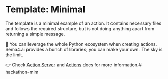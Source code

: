 # Template: Minimal

The template is a minimal example of an action. It contains necessary files and follows the required structure, but is not doing anything apart from returning a simple message.

🚀 You can leverage the whole Python ecosystem when creating actions. Sema4.ai provides a bunch of libraries; you can make your own. The sky is the limit.

👉 Check [Action Server](https://github.com/Sema4AI/actions/tree/master/action_server/docs) and [Actions](https://github.com/Sema4AI/actions/tree/master/actions/docs) docs for more information.# hackathon-mlm
